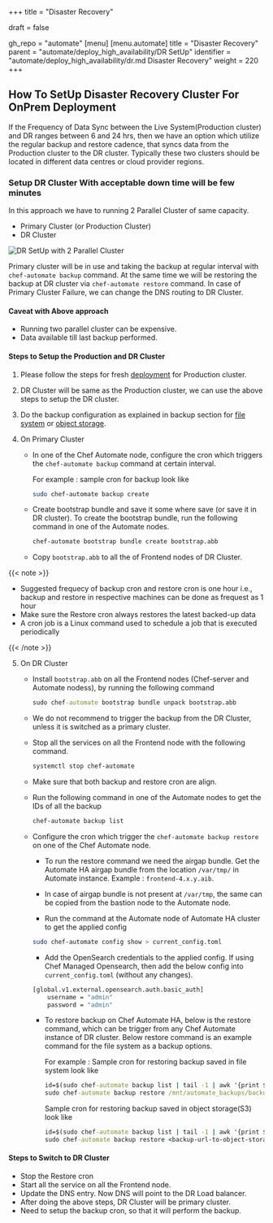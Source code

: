 +++
title = "Disaster Recovery"

draft = false

gh_repo = "automate"
[menu]
  [menu.automate]
    title = "Disaster Recovery"
    parent = "automate/deploy_high_availability/DR SetUp"
    identifier = "automate/deploy_high_availability/dr.md Disaster Recovery"
    weight = 220
+++

## How To SetUp Disaster Recovery Cluster For OnPrem Deployment

If the Frequency of Data Sync between the Live System(Production cluster) and DR ranges between 6 and 24 hrs, then we have an option which utilize the regular backup and restore cadence, that syncs data from the Production cluster to the DR cluster. Typically these two clusters should be located in different data centres or cloud provider regions.

### Setup DR Cluster With acceptable down time will be few minutes

In this approach we have to running 2 Parallel Cluster of same capacity.

-   Primary Cluster (or Production Cluster)
-   DR Cluster

![DR SetUp with 2 Parallel Cluster](/images/automate/DR-2-cluster.png)

Primary cluster will be in use and taking the backup at regular interval with `chef-automate backup` command. At the same time we will be restoring the backup at DR cluster via `chef-automate restore` command.
In case of Primary Cluster Failure, we can change the DNS routing to DR Cluster.

#### Caveat with Above approach

-   Running two parallel cluster can be expensive.
-   Data available till last backup performed.

#### Steps to Setup the Production and DR Cluster

1. Please follow the steps for fresh [deployment](/automate/ha_onprim_deployment_procedure/#Run-these-steps-on-Bastion-Host-Machine) for Production cluster.

2. DR Cluster will be same as the Production cluster, we can use the above steps to setup the DR cluster.

3. Do the backup configuration as explained in backup section for [file system](/automate/ha_backup_restore_prerequisites/#pre-backup-configuration-for-file-system-backup) or [object storage](https://deploy-preview-7425--chef-automate.netlify.app/automate/ha_backup_restore_prerequisites/#pre-backup-configuration-for-object-storage).

4. On Primary Cluster

    - In one of the Chef Automate node, configure the cron which triggers the `chef-automate backup` command at certain interval.

        For example : sample cron for backup look like

        ```sh
        sudo chef-automate backup create
        ```

    - Create bootstrap bundle and save it some where save (or save it in DR cluster). To create the bootstrap bundle, run the following command in one of the Automate nodes.

        ```sh
        chef-automate bootstrap bundle create bootstrap.abb
        ```

    - Copy `bootstrap.abb` to all the of Frontend nodes of DR Cluster.

{{< note >}}

-   Suggested frequecy of backup cron and restore cron is one hour i.e., backup and restore in respective machines can be done as frequest as 1 hour
-   Make sure the Restore cron always restores the latest backed-up data
-   A cron job is a Linux command used to schedule a job that is executed periodically

{{< /note >}}

5. On DR Cluster

    - Install `bootstrap.abb` on all the Frontend nodes (Chef-server and Automate nodess), by running the following command

        ```cmd
        sudo chef-automate bootstrap bundle unpack bootstrap.abb
        ```

    - We do not recommend to trigger the backup from the DR Cluster, unless it is switched as a primary cluster.

    - Stop all the services on all the Frontend node with the following command.

        ```sh
        systemctl stop chef-automate
        ```

    - Make sure that both backup and restore cron are align.

    - Run the following command in one of the Automate nodes to get the IDs of all the backup

        ```sh
        chef-automate backup list
        ```

    - Configure the cron which trigger the `chef-automate backup restore` on one of the Chef Automate node.

        - To run the restore command we need the airgap bundle. Get the Automate HA airgap bundle from the location `/var/tmp/` in Automate instance. Example : `frontend-4.x.y.aib`.

        - In case of airgap bundle is not present at `/var/tmp`, the same can be copied from the bastion node to the Automate node.

        - Run the command at the Automate node of Automate HA cluster to get the applied config

        ```bash
        sudo chef-automate config show > current_config.toml
        ```

        - Add the OpenSearch credentials to the applied config. If using Chef Managed Opensearch, then add the below config into `current_config.toml` (without any changes).

        ```bash
        [global.v1.external.opensearch.auth.basic_auth]
            username = "admin"
            password = "admin"
        ```

        - To restore backup on Chef Automate HA, below is the restore command, which can be trigger from any Chef Automate instance of DR cluster. Below restore command is an example command for the file system as a backup options.

            For example : Sample cron for restoring backup saved in file system look like

            ```cmd
            id=$(sudo chef-automate backup list | tail -1 | awk '{print $1}')
            sudo chef-automate backup restore /mnt/automate_backups/backups/$id/ --patch-config current_config.toml --airgap-bundle /var/tmp/frontend-4.x.y.aib --skip-preflight
            ```

            Sample cron for restoring backup saved in object storage(S3) look like

            ```cmd
            id=$(sudo chef-automate backup list | tail -1 | awk '{print $1}')
            sudo chef-automate backup restore <backup-url-to-object-storage>/automate/$id/ --patch-config current_config.toml --airgap-bundle /var/tmp/frontend-4.x.y.aib --skip-preflight --s3-access-key "Access_Key"  --s3-secret-key "Secret_Key"
            ```

#### Steps to Switch to DR Cluster

-   Stop the Restore cron
-   Start all the service on all the Frontend node.
-   Update the DNS entry. Now DNS will point to the DR Load balancer.
-   After doing the above steps, DR Cluster will be primary cluster.
-   Need to setup the backup cron, so that it will perform the backup.
